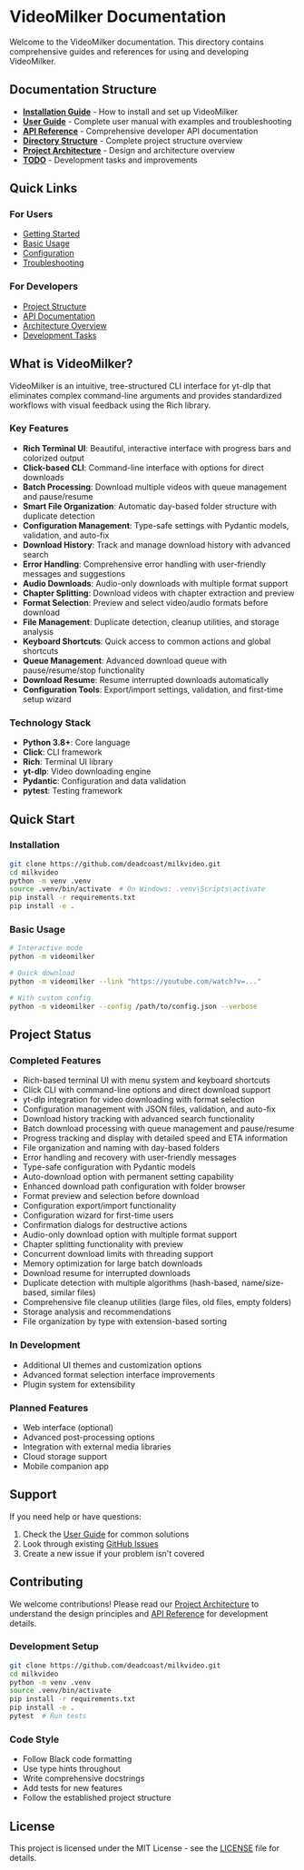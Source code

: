 # VideoMilker Documentation

Welcome to the VideoMilker documentation. This directory contains comprehensive guides and references for using and developing VideoMilker.

## Documentation Structure

- **[Installation Guide](installation.md)** - How to install and set up VideoMilker
- **[User Guide](user-guide.md)** - Complete user manual with examples and troubleshooting
- **[API Reference](api-reference.md)** - Comprehensive developer API documentation
- **[Directory Structure](directory-structure.md)** - Complete project structure overview
- **[Project Architecture](project-architecture.md)** - Design and architecture overview
- **[TODO](TODO.md)** - Development tasks and improvements

## Quick Links

### For Users

- [Getting Started](installation.md#quick-start)
- [Basic Usage](user-guide.md#basic-usage)
- [Configuration](user-guide.md#configuration)
- [Troubleshooting](user-guide.md#troubleshooting)

### For Developers

- [Project Structure](directory-structure.md)
- [API Documentation](api-reference.md)
- [Architecture Overview](project-architecture.md)
- [Development Tasks](TODO.md)

## What is VideoMilker?

VideoMilker is an intuitive, tree-structured CLI interface for yt-dlp that eliminates complex command-line arguments and provides standardized workflows with visual feedback using the Rich library.

### Key Features

- **Rich Terminal UI**: Beautiful, interactive interface with progress bars and colorized output
- **Click-based CLI**: Command-line interface with options for direct downloads
- **Batch Processing**: Download multiple videos with queue management and pause/resume
- **Smart File Organization**: Automatic day-based folder structure with duplicate detection
- **Configuration Management**: Type-safe settings with Pydantic models, validation, and auto-fix
- **Download History**: Track and manage download history with advanced search
- **Error Handling**: Comprehensive error handling with user-friendly messages and suggestions
- **Audio Downloads**: Audio-only downloads with multiple format support
- **Chapter Splitting**: Download videos with chapter extraction and preview
- **Format Selection**: Preview and select video/audio formats before download
- **File Management**: Duplicate detection, cleanup utilities, and storage analysis
- **Keyboard Shortcuts**: Quick access to common actions and global shortcuts
- **Queue Management**: Advanced download queue with pause/resume/stop functionality
- **Download Resume**: Resume interrupted downloads automatically
- **Configuration Tools**: Export/import settings, validation, and first-time setup wizard

### Technology Stack

- **Python 3.8+**: Core language
- **Click**: CLI framework
- **Rich**: Terminal UI library
- **yt-dlp**: Video downloading engine
- **Pydantic**: Configuration and data validation
- **pytest**: Testing framework

## Quick Start

### Installation

```bash
git clone https://github.com/deadcoast/milkvideo.git
cd milkvideo
python -m venv .venv
source .venv/bin/activate  # On Windows: .venv\Scripts\activate
pip install -r requirements.txt
pip install -e .
```

### Basic Usage

```bash
# Interactive mode
python -m videomilker

# Quick download
python -m videomilker --link "https://youtube.com/watch?v=..."

# With custom config
python -m videomilker --config /path/to/config.json --verbose
```

## Project Status

### Completed Features

- Rich-based terminal UI with menu system and keyboard shortcuts
- Click CLI with command-line options and direct download support
- yt-dlp integration for video downloading with format selection
- Configuration management with JSON files, validation, and auto-fix
- Download history tracking with advanced search functionality
- Batch download processing with queue management and pause/resume
- Progress tracking and display with detailed speed and ETA information
- File organization and naming with day-based folders
- Error handling and recovery with user-friendly messages
- Type-safe configuration with Pydantic models
- Auto-download option with permanent setting capability
- Enhanced download path configuration with folder browser
- Format preview and selection before download
- Configuration export/import functionality
- Configuration wizard for first-time users
- Confirmation dialogs for destructive actions
- Audio-only download option with multiple format support
- Chapter splitting functionality with preview
- Concurrent download limits with threading support
- Memory optimization for large batch downloads
- Download resume for interrupted downloads
- Duplicate detection with multiple algorithms (hash-based, name/size-based, similar files)
- Comprehensive file cleanup utilities (large files, old files, empty folders)
- Storage analysis and recommendations
- File organization by type with extension-based sorting

### In Development

- Additional UI themes and customization options
- Advanced format selection interface improvements
- Plugin system for extensibility

### Planned Features

- Web interface (optional)
- Advanced post-processing options
- Integration with external media libraries
- Cloud storage support
- Mobile companion app

## Support

If you need help or have questions:

1. Check the [User Guide](user-guide.md) for common solutions
2. Look through existing [GitHub Issues](https://github.com/deadcoast/milkvideo/issues)
3. Create a new issue if your problem isn't covered

## Contributing

We welcome contributions! Please read our [Project Architecture](project-architecture.md) to understand the design principles and [API Reference](api-reference.md) for development details.

### Development Setup

```bash
git clone https://github.com/deadcoast/milkvideo.git
cd milkvideo
python -m venv .venv
source .venv/bin/activate
pip install -r requirements.txt
pip install -e .
pytest  # Run tests
```

### Code Style

- Follow Black code formatting
- Use type hints throughout
- Write comprehensive docstrings
- Add tests for new features
- Follow the established project structure

## License

This project is licensed under the MIT License - see the [LICENSE](../LICENSE) file for details.
